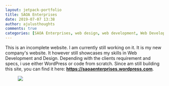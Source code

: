 ```yaml
---
layout: jetpack-portfolio
title: SAOA Enterprises
date: 2019-07-07 13:38
author: ajulusthoughts
comments: true
categories: [SAOA Enterprises, web design, web development, Web Development and Design, website]
---
```

<!-- wp:paragraph -->
<p>This is an incomplete website. I am currently still working on it. It is my new company's website. It however still showcases my skills in Web Development and Design. Depending with the clients requirement and specs, i use either WordPress or code from scratch. Since am still building this site, you can find it here: <a href="https://saoaenterprises.wordpress.com"><strong>https://saoaenterprises.wordpress.com</strong></a>.</p>
<!-- /wp:paragraph -->

<!-- wp:image {"align":"wide","id":1954} -->
<figure class="wp-block-image alignwide"><img src="https://ajulusthoughts.files.wordpress.com/2019/07/annotation-2019-07-07-121310.png?w=1024" class="wp-image-1954" /></figure>
<!-- /wp:image -->

<!-- wp:image {"align":"wide","id":1955} -->
<figure class="wp-block-image alignwide"><img src="https://ajulusthoughts.files.wordpress.com/2019/07/annotation-2019-07-07-133409.png" alt="" class="wp-image-1955" /></figure>
<!-- /wp:image -->
